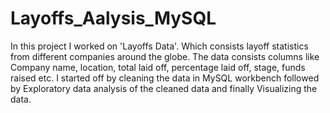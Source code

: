 # Layoffs_Aalysis_MySQL

In this project I worked on 'Layoffs Data'. Which consists layoff statistics from different companies around the globe. The data consists columns like Company name, location, total laid off, percentage laid off, stage, funds raised etc. 
I started off by cleaning the data in MySQL workbench followed by Exploratory data analysis of the cleaned data and finally Visualizing the data. 
